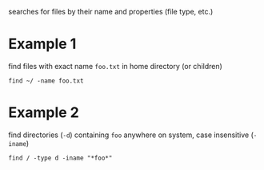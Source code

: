 searches for files by their name and properties (file type, etc.)

# Example 1
find files with exact name `foo.txt` in home directory (or children)
```
find ~/ -name foo.txt
```

# Example 2
find directories (`-d`) containing `foo` anywhere on system, case insensitive (`-iname`)
```
find / -type d -iname "*foo*"
```
